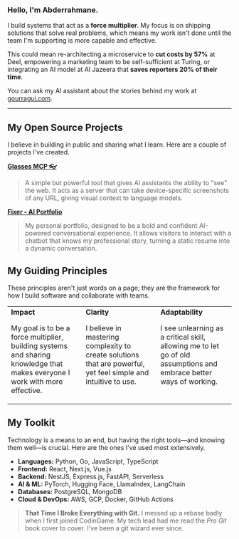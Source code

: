 ### Hello, I'm Abderrahmane.

I build systems that act as a **force multiplier**. My focus is on shipping solutions that solve real problems, which means my work isn't done until the team I'm supporting is more capable and effective. 

This could mean re-architecting a microservice to **cut costs by 57%** at Deel, empowering a marketing team to be self-sufficient at Turing, or integrating an AI model at Al Jazeera that **saves reporters 20% of their time**.

You can ask my AI assistant about the stories behind my work at [gourragui.com](https://gourragui.com/).

---

## My Open Source Projects

I believe in building in public and sharing what I learn. Here are a couple of projects I've created.

**[Glasses MCP 👓](https://github.com/gourraguis/glasses-mcp)**
> A simple but powerful tool that gives AI assistants the ability to "see" the web. It acts as a server that can take device-specific screenshots of any URL, giving visual context to language models.

**[Fixer - AI Portfolio](https://github.com/gourraguis/fixer)**
> My personal portfolio, designed to be a bold and confident AI-powered conversational experience. It allows visitors to interact with a chatbot that knows my professional story, turning a static resume into a dynamic conversation.

## My Guiding Principles

These principles aren't just words on a page; they are the framework for how I build software and collaborate with teams.

<table>
  <tr>
    <td valign="top" align="left" width="33%">
      <strong>Impact</strong>
      <p>My goal is to be a force multiplier, building systems and sharing knowledge that makes everyone I work with more effective.</p>
    </td>
    <td valign="top" align="left" width="33%">
      <strong>Clarity</strong>
      <p>I believe in mastering complexity to create solutions that are powerful, yet feel simple and intuitive to use.</p>
    </td>
    <td valign="top" align="left" width="33%">
      <strong>Adaptability</strong>
      <p>I see unlearning as a critical skill, allowing me to let go of old assumptions and embrace better ways of working.</p>
    </td>
  </tr>
</table>

## My Toolkit

Technology is a means to an end, but having the right tools—and knowing them well—is crucial. Here are the ones I've used most extensively.

- **Languages:** Python, Go, JavaScript, TypeScript
- **Frontend:** React, Next.js, Vue.js
- **Backend:** NestJS, Express.js, FastAPI, Serverless
- **AI & ML:** PyTorch, Hugging Face, LlamaIndex, LangChain
- **Databases:** PostgreSQL, MongoDB
- **Cloud & DevOps:** AWS, GCP, Docker, GitHub Actions

> **That Time I Broke Everything with Git.**
> I messed up a rebase badly when I first joined CodinGame. My tech lead had me read the *Pro Git* book cover to cover. I've been a git wizard ever since.

